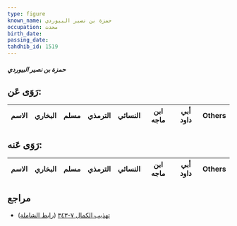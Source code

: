 ```yaml
---
type: figure
known_name: حمزة بن نصير البيوردي
occupation: محدث
birth_date:
passing_date:
tahdhib_id: 1519
---
```

##### حمزة بن نصير البيوردي

## رَوَى عَن:
| الاسم | البخاري | مسلم | الترمذي | النسائي | ابن ماجه | أبي داود | Others |
| ----- | ------- | ---- | ------- | ------- | -------- | -------- | ------ |
## رَوَى عَنه:
| الاسم | البخاري | مسلم | الترمذي | النسائي | ابن ماجه | أبي داود | Others |
| ----- | ------- | ---- | ------- | ------- | -------- | -------- | ------ |
## مراجع
- [تهذيب الكمال ٧-٣٤٣](obsidian://open?vault=Tahdhib-al-Kamal&file=Figures/١٥١٩-حمزة%20بن%20نصير%20البيوردي) ([رابط الشاملة](https://shamela.ws/book/3722/3565))